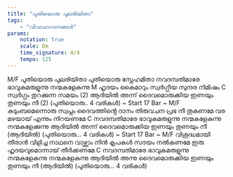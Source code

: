 ```yaml
---
title: "പുതിയൊരു പുലരിയിതാ"
tags:
    - "വിവാഹഗാനങ്ങൾ"
params:
    notation: true
    scale: Dm
    time_signature: 4/4
    tempo: 125
---
```


M/F
പുതിയൊരു പുലരിയിതാ
പുതിയൊരു സ്നേഹമിതാ
നവദമ്പതിമാരേ ഭാവുകമരുളുന്നു
നന്മകളേകുന്നു
M
ഹൃദയം കൈമാറും സ്വർഗ്ഗീയ സുന്ദര നിമിഷം
C
സ്വർഗ്ഗം തുറക്കുന്ന സമയം (2)
ആദിയിൽ അന്ന് ദൈവമൊരുക്കിയ
ഇണയും തുണയും നീ (2)
(പുതിയൊരു.. 4 വരികൾ)
~ Start 17 Bar ~
M/F
കുടുംബമെന്നൊരു സ്വപ്നം
ദൈവത്തിൻ്റെ ദാനം
തിരുവചന പ്രഭ നീ തൂകണമേ
വര മഴയായ് എന്നും നിറയണമേ
C
നവദമ്പതിമാരേ ഭാവുകമരുളുന്നു
നന്മകളേകുന്നു നന്മകളേക്കുന്നു
ആദിയിൽ അന്ന് ദൈവമൊരുക്കിയ
ഇണയും തുണയും നീ (ആദിയിൽ)
                 (പുതിയൊരു... 4 വരികൾ)
~ Start 17 Bar ~
M/F
വിശുദ്ധമായി തീരാൻ വിളിച്ച നാഥനെ വാഴ്ത്താം
നിൻ കൃപകൾ സദയം നൽകണമേ
ഇരു ഹൃദയവുമൊന്നായ് തീർക്കണമേ
C
നവദമ്പതിമാരേ ഭാവുകമരുളുന്നു
നന്മകളേകുന്നു നന്മകളേകുന്നു
ആദിയിൽ അന്നു ദൈവമൊരുക്കിയ
ഇണയും തുണയും നീ (ആദിയിൽ)
                 (പുതിയൊരു... 4 വരികൾ)
